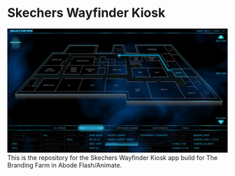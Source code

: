 # Skechers Wayfinder Kiosk
[![Skechers Wayfinder Kios](thumbnail.jpg)]()
This is the repository for the Skechers Wayfinder Kiosk app build for The Branding Farm in Abode Flash/Animate.
